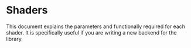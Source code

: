 Shaders
=======

This document explains the parameters and functionally required for each shader.
It is specifically useful if you are writing a new backend for the library.
